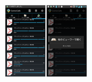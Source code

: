 <img src='https://raw.githubusercontent.com/burton999dev/ComicCafeHelp/master/images/ja/client/Download.png' width='25%' height='25%'/>
<img src='https://raw.githubusercontent.com/burton999dev/ComicCafeHelp/master/images/ja/client/Download2.png' width='25%' height='25%'/>
